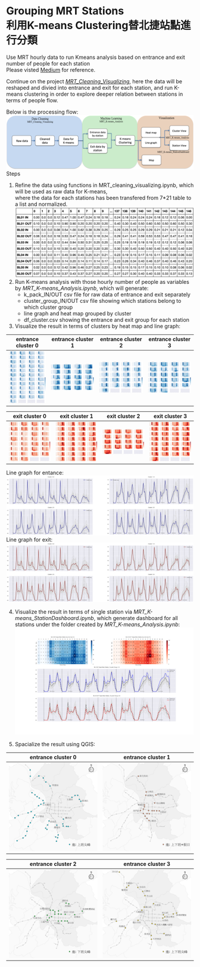 # Grouping MRT Stations</br>利用K-means Clustering替北捷站點進行分類</br>


Use MRT hourly data to run Kmeans analysis based on entrance and exit number of people for each station 
</br>
Please visted [Medium](https://medium.com/urban-matters/%E6%8D%B7%E9%81%8B%E5%88%86%E6%99%822-f351661ce609) for reference.

Continue on the project [_MRT_Cleaning_Visualizing_](https://github.com/ShihWen/MRT_Cleaning_Visualizing), here the data will be reshaped and divied into entrance and exit for each station, and run K-means clustering in order to explore deeper relation between stations in terms of people flow.</br>

Below is the processing flow:
</br>
![](https://github.com/ShihWen/MRT_Kmeans/blob/master/image/flow_chart.png)
</br>
Steps

1. Refine the data using functions in MRT_cleaning_visualizing.ipynb, which will be used as raw data for K-means, </br>where the data for each stations has been transfered from 7*21 table to a list and normalized.
![](https://github.com/ShihWen/MRT_Kmeans/blob/master/image/raw_data.png)
2. Run K-means analysis with those hourly number of people as variables by _MRT_K-means_Analysis.ipynb_, which will generate:
    * k_pack_IN/OUT csv file for raw data of entrance and exit separately
    * cluster_group_IN/OUT csv file showing which stations belong to which cluster group
    * line graph and heat map grouped by cluster
    * df_cluster.csv showing the entrance and exit group for each station
3. Visualize the result in terms of clusters by heat map and line graph:

|entrance cluster 0|entrance cluster 1|entrance cluster 2|entrance cluster 3|
| ------------- |:-------------:| :-----:| :-----:|
| ![](https://github.com/ShihWen/MRT_Kmeans/blob/master/notebook_illustration/All_in_heatmap_0_3.png)|![](https://github.com/ShihWen/MRT_Kmeans/blob/master/notebook_illustration/All_in_heatmap_1_3.png)|![](https://github.com/ShihWen/MRT_Kmeans/blob/master/notebook_illustration/All_in_heatmap_2_3.png)|![](https://github.com/ShihWen/MRT_Kmeans/blob/master/notebook_illustration/All_in_heatmap_3_3.png)|

|exit cluster 0|exit cluster 1|exit cluster 2|exit cluster 3|
| ------------- |:-------------:| :-----:| :-----:|
| ![](https://github.com/ShihWen/MRT_Kmeans/blob/master/notebook_illustration/All_out_heatmap_0_3.png)|![](https://github.com/ShihWen/MRT_Kmeans/blob/master/notebook_illustration/All_out_heatmap_1_3.png)|![](https://github.com/ShihWen/MRT_Kmeans/blob/master/notebook_illustration/All_out_heatmap_2_3.png)|![](https://github.com/ShihWen/MRT_Kmeans/blob/master/notebook_illustration/All_out_heatmap_3_3.png)|

Line graph for entance:
![](https://github.com/ShihWen/MRT_Kmeans/blob/master/notebook_illustration/All_in_lineGraph.png)
Line graph for exit:
![](https://github.com/ShihWen/MRT_Kmeans/blob/master/notebook_illustration/All_out_lineGraph.png)

4. Visualize the result in terms of single station via _MRT_K-means_StationDashboard.ipynb_, which generate dashboard for all stations under the folder created by _MRT_K-means_Analysis.ipynb_:
![](https://github.com/ShihWen/MRT_Kmeans/blob/master/notebook_illustration/single_plot/1_2/BL12%20Plot.png)

5. Spacialize the result using QGIS:

|entrance cluster 0|entrance cluster 1|
| ------------- |:-------------:|
| ![](https://github.com/ShihWen/MRT_Kmeans/blob/master/image/inward_3.png)|![](https://github.com/ShihWen/MRT_Kmeans/blob/master/image/inward_1.png)|

|entrance cluster 2|entrance cluster 3|
| ------------- |:-------------:|
| ![](https://github.com/ShihWen/MRT_Kmeans/blob/master/image/inward_4.png)|![](https://github.com/ShihWen/MRT_Kmeans/blob/master/image/inward_2.png)|
